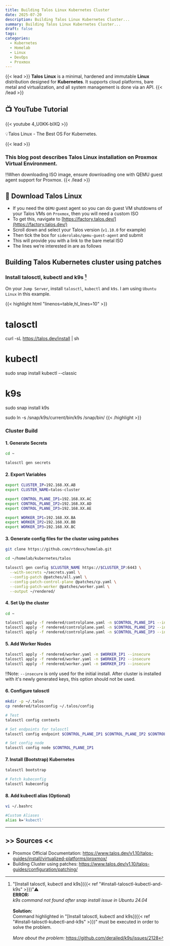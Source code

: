 ```yaml
---
title: Building Talos Linux Kubernetes Cluster
date: 2025-07-20
description: Building Talos Linux Kubernetes Cluster...
summary: Building Talos Linux Kubernetes Cluster...
draft: false
tags:
categories:
  - Kubernetes
  - Homelab
  - Linux
  - DevOps
  - Proxmox
---
```

{{< lead >}}
**Talos** **Linux** is a minimal, hardened and immutable **Linux** distribution designed for **Kubernetes**. It supports cloud platforms, bare metal and virtualization, and all system management is done via an API.
{{< /lead >}}

## 📺 YouTube Tutorial

{{< youtube 4_U0KK-blXQ >}}

💡Talos Linux - The Best OS For Kubernetes.

{{< lead >}}
### This blog post describes Talos Linux installation on Proxmox Virtual Environment.

‼️When downloading ISO image, ensure downloading one with QEMU guest agent support for Proxmox.
{{< /lead >}}
## 💾 Download Talos Linux

- If you need the `QEMU` guest agent so you can do guest VM shutdowns of your Talos VMs on `Proxmox`, then you will need a custom ISO
- To get this, navigate to [https://factory.talos.dev/](https://factory.talos.dev/)
- Scroll down and select your Talos version (`v1.10.0` for example)
- Then tick the box for `siderolabs/qemu-guest-agent` and submit
- This will provide you with a link to the bare metal ISO
- The lines we’re interested in are as follows
## Building Talos Kubernetes cluster using patches

### Install talosctl, kubectl and k9s [^Issue1]

On your `Jump Server`, install `talosctl`, `kubectl` and `k9s`. I am using `Ubuntu Linux` in this example.

{{< highlight html "linenos=table,hl_lines=10" >}}

# talosctl
curl -sL https://talos.dev/install | sh

# kubectl
sudo snap install kubectl --classic

# k9s
sudo snap install k9s

sudo ln -s /snap/k9s/current/bin/k9s /snap/bin/
{{< /highlight >}}
### Cluster Build

#### 1. Generate Secrets

```bash
cd ~

talosctl gen secrets
```
#### 2. Export Variables

```Bash
export CLUSTER_IP=192.168.XX.AB
export CLUSTER_NAME=talos-cluster

export CONTROL_PLANE_IP1=192.168.XX.AC
export CONTROL_PLANE_IP2=192.168.XX.AD
export CONTROL_PLANE_IP3=192.168.XX.AE

export WORKER_IP1=192.168.XX.BA
export WORKER_IP2=192.168.XX.BB
export WORKER_IP3=192.168.XX.BC
```
#### 3. Generate config files for the cluster using patches

```bash
git clone https://github.com/rtdevx/homelab.git

cd ~/homelab/kubernetes/talos

talosctl gen config $CLUSTER_NAME https://$CLUSTER_IP:6443 \
  --with-secrets ~/secrets.yaml \
  --config-patch @patches/all.yaml \
  --config-patch-control-plane @patches/cp.yaml \
  --config-patch-worker @patches/worker.yaml \
  --output ~/rendered/
```
#### 4. Set Up the cluster

```bash
cd ~

talosctl apply -f rendered/controlplane.yaml -n $CONTROL_PLANE_IP1 --insecure
talosctl apply -f rendered/controlplane.yaml -n $CONTROL_PLANE_IP2 --insecure
talosctl apply -f rendered/controlplane.yaml -n $CONTROL_PLANE_IP3 --insecure
```
#### 5. Add Worker Nodes

```bash
talosctl apply -f rendered/worker.yaml -n $WORKER_IP1 --insecure
talosctl apply -f rendered/worker.yaml -n $WORKER_IP2 --insecure
talosctl apply -f rendered/worker.yaml -n $WORKER_IP3 --insecure
```

‼️Note: `--insecure` is only used for the initial install. After cluster is installed with it's newly generated keys, this option should not be used.
#### 6. Configure talosctl

```bash
mkdir -p ~/.talos 
cp rendered/talosconfig ~/.talos/config

# Test
talosctl config contexts

# Set endpoints for talosctl
talosctl config endpoint $CONTROL_PLANE_IP1 $CONTROL_PLANE_IP2 $CONTROL_PLANE_IP3

# Set config node
talosctl config node $CONTROL_PLANE_IP1
```
#### 7. Install (Bootstrap) Kubernetes

```Bash
talosctl bootstrap

# Fetch kubeconfig
talosctl kubeconfig
```
#### 8. Add kubectl alias (Optional)

```Bash
vi ~/.bashrc

#Custom Aliases
alias k='kubectl'
```

---
## >> Sources <<

- Proxmox Official Documentation: https://www.talos.dev/v1.10/talos-guides/install/virtualized-platforms/proxmox/
- Building Cluster using patches: https://www.talos.dev/v1.10/talos-guides/configuration/patching/

[^Issue1]: "[Install talosctl, kubectl and k9s]({{< ref "#install-talosctl-kubectl-and-k9s" >}})"⚠️<br>
**ERROR:**<br>
_k9s command not found after snap install issue in Ubuntu 24.04_
<br><br>
**Solution:**<br>
Command highlighted in "[Install talosctl, kubectl and k9s]({{< ref "#install-talosctl-kubectl-and-k9s" >}})" must be executed in order to solve the problem.
<br><br>
_More about the problem:_ https://github.com/derailed/k9s/issues/2128